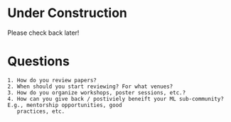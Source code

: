# Under Construction
Please check back later!

# Questions
    1. How do you review papers?
    2. When should you start reviewing? For what venues?
    3. How do you organize workshops, poster sessions, etc.?
    4. How can you give back / postiviely beneift your ML sub-community? E.g., mentorship opportunities, good
       practices, etc.
